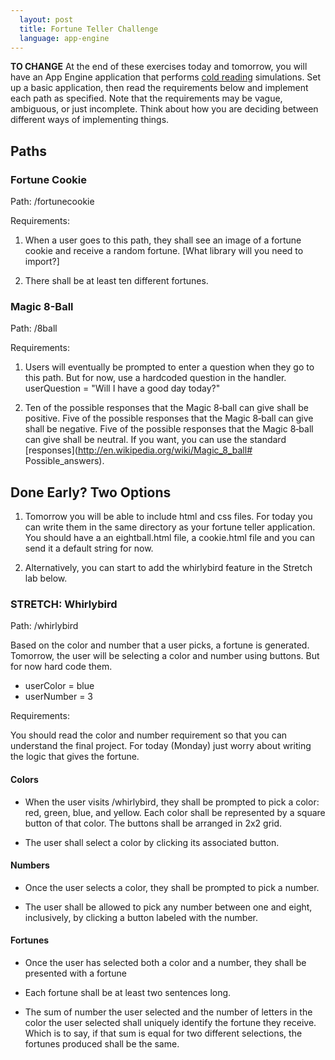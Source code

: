 ```yaml
---
  layout: post
  title: Fortune Teller Challenge
  language: app-engine
---
```

**TO CHANGE**
At the end of these exercises today and tomorrow, you will have an App Engine application that performs [cold reading](https://en.wikipedia.org/wiki/Cold_reading) simulations. Set up a basic application, then read the requirements below and implement each path as specified. Note that the requirements may be vague, ambiguous, or just incomplete. Think about how you are deciding between different ways of implementing things.

## Paths

### **Fortune Cookie**

Path: /fortunecookie

Requirements:

1. When a user goes to this path, they shall see an image of a fortune cookie and receive a random fortune. [What library will you need to import?]

2. There shall be at least ten different fortunes.




### **Magic 8-Ball**

Path: /8ball

Requirements:

1. Users will eventually be prompted to enter a question when they go to this path. But for now, use a hardcoded question in the handler. userQuestion = "Will I have a good day today?"

2. Ten of the possible responses that the Magic 8‐ball can give shall be positive. Five of the possible responses that the Magic 8‐ball can give shall be negative. Five of the possible responses that the Magic 8‐ball can give shall be neutral. If you want, you can use the standard [responses](http://en.wikipedia.org/wiki/Magic_8_ball# Possible_answers).



##  Done Early? Two Options
1. Tomorrow you will be able to include html and css files. For today you can write them in the same directory as your fortune teller application. You should have a an eightball.html file, a cookie.html file and you can send it a default string for now.

2. Alternatively, you can start to add the whirlybird feature in the Stretch lab below.

### **STRETCH: Whirlybird**

Path: /whirlybird

Based on the color and number that a user picks, a fortune is generated. Tomorrow, the user will be selecting a color and number using buttons. But for now hard code them.
* userColor = blue
* userNumber = 3

Requirements:

You should read the color and number requirement so that you can understand the final project. For today (Monday) just worry about writing the logic that gives the fortune.

####  Colors

* When the user visits /whirlybird, they shall be prompted to pick a color: red, green, blue, and yellow. Each color shall be represented by a square button of that color. The buttons shall be arranged in 2x2 grid.

* The user shall select a color by clicking its associated button.

####  Numbers

* Once the user selects a color, they shall be prompted to pick a number.

* The user shall be allowed to pick any number between one and eight, inclusively, by clicking a button labeled with the number.

####  Fortunes

*  Once the user has selected both a color and a number, they shall be presented with a fortune

*  Each fortune shall be at least two sentences long.

* The sum of number the user selected and the number of letters in the color the user selected shall uniquely identify the fortune they receive. Which is to say, if that sum is equal for two different selections, the fortunes produced shall be the same.
